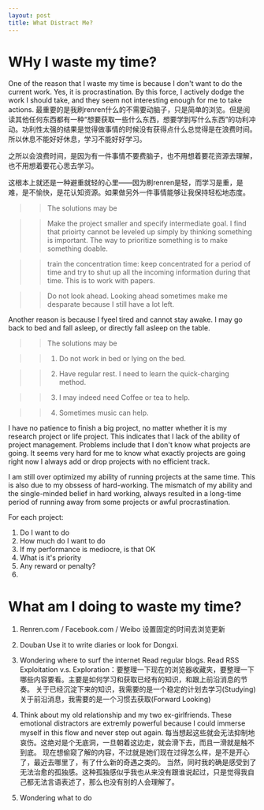 ```yaml
---
layout: post
title: What Distract Me?
---
```


# WHy I waste my time?

One of the reason that I waste my time is because I don't want to do the current work. Yes, it is procrastination. By this force, I actively dodge the work I should take, and they seem not interesting enough for me to take actions. 最重要的是我刷renren什么的不需要动脑子，只是简单的浏览。但是阅读其他任何东西都有一种“想要获取一些什么东西，想要学到写什么东西”的功利冲动。功利性太强的结果是觉得做事情的时候没有获得点什么总觉得是在浪费时间。所以休息不能好好休息，学习不能好好学习。

之所以会浪费时间，是因为有一件事情不要费脑子，也不用想着要花资源去理解，也不用想着要花心思去学习。

这根本上就还是一种避重就轻的心里——因为刷renren是轻，而学习是重，是难，是不愉快，是花认知资源。如果做另外一件事情能够让我保持轻松地态度。

>> The solutions may be

>> Make the project smaller and specify intermediate goal. I find that prioirty cannot be leveled up simply by thinking something is important. The way to prioritize something is to make something doable. 

>> train the concentration time: keep concentrated for a period of time and try to shut up all the incoming information during that time. This is to work with papers. 

>> Do not look ahead. Looking ahead sometimes make me desparate because I still have a lot left. 

Another reason is because I fyeel tired and cannot stay awake. I may go back to bed and fall asleep, or directly fall asleep on the table.

>> The solutions may be 

>> 1) Do not work in bed or lying on the bed. 

>> 2) Have regular rest. I need to learn the quick-charging method. 

>> 3) I may indeed need Coffee or tea to help.

>> 4) Sometimes music can help. 

I have no patience to finish a big project, no matter whether it is my research project or life project. This indicates that I lack of the ability of project management. Problems include that I don't know what projects are going. It seems very hard for me to know what exactly projects are going right now I always add or drop projects with no efficient track. 

I am still over optimized my ability of running projects at the same time. This is also due to my obssess of hard-working. The mismatch of my ability and the single-minded belief in hard working, always resulted in a long-time period of running away from some projects or awful procrastination. 

For each project:
1) Do I want to do
2) How much do I want to do
3) If my performance is mediocre, is that OK
4) What is it's priority
5) Any reward or penalty?
6) 


# What am I doing to waste my time?

1. Renren.com / Facebook.com / Weibo
	设置固定的时间去浏览更新

2. Douban
	Use it to write diaries or look for Dongxi.

3. Wondering where to surf the internet
	Read regular blogs. 
	Read RSS
	Exploitation v.s. Exploration：要整理一下现在的浏览器收藏夹，要整理一下哪些内容要看。主要是如何学习和获取已经有的知识，和跟上前沿消息的节奏。
	关于已经沉淀下来的知识，我需要的是一个稳定的计划去学习(Studying)
	关于前沿消息，我需要的是一个习惯去获取(Forward Looking)

4. Think about my old relationship and my two ex-girlfriends.
	These emotional distractors are extremly powerful because I could immerse myself in this flow and never step out again. 
	每当想起这些就会无法抑制地哀伤。这绝对是个无底洞，一旦朝着这边走，就会滑下去，而且一滑就是触不到底。
	现在想偷窥了解的内容，不过就是她们现在过得怎么样，是不是开心了，最近去哪里了，有了什么新的奇遇之类的。
	当然，同时我的确是感受到了无法治愈的孤独感。这种孤独感似乎我也从来没有跟谁说起过，只是觉得我自己都无法言语表述了，那么也没有别的人会理解了。

5. Wondering what to do